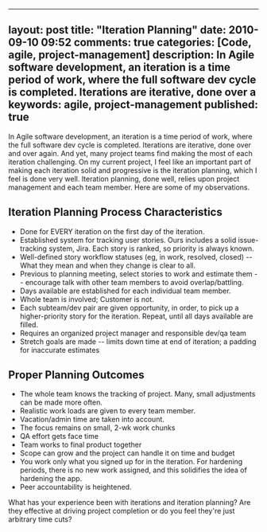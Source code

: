 
---
layout: post
title: "Iteration Planning"
date: 2010-09-10 09:52
comments: true
categories: [Code, agile, project-management]
description: In Agile software development, an iteration is a time period of work, where the full software dev cycle is completed.  Iterations are iterative, done over a
keywords: agile, project-management
published: true
---

In Agile software development, an iteration is a time period of work, where the full software dev cycle is completed.  Iterations are iterative, done over and over again.  And yet, many project teams find making the most of each iteration challenging.  On my current project, I feel like an important part of making each iteration solid and progressive is the iteration planning, which I feel is done very well.  Iteration planning, done well, relies upon project management and each team member.  Here are some of my observations.
<!--more-->

Iteration Planning Process Characteristics
------------------------------------------

* Done for EVERY iteration on the first day of the iteration.
* Established system for tracking user stories.  Ours includes a solid issue-tracking system, Jira.  Each story is ranked, so priority is always known.
* Well-defined story workflow statuses (eg, in work, resolved, closed) -- What they mean and when they change is clear to all.
* Previous to planning meeting, select stories to work and estimate them -- encourage talk with other team members to avoid overlap/battling.
* Days available are established for each individual team member.
* Whole team is involved;  Customer is not.
* Each subteam/dev pair are given opportunity, in order, to pick up a higher-priority story for the iteration.  Repeat, until all days available are filled.
* Requires an organized project manager and responsible dev/qa team
* Stretch goals are made -- limits down time at end of iteration; a padding for inaccurate estimates


Proper Planning Outcomes
------------------------

* The whole team knows the tracking of project.  Many, small adjustments can be made more often.
* Realistic work loads are given to every team member.
* Vacation/admin time are taken into account.
* The focus remains on small, 2-wk work chunks
* QA effort gets face time
* Team works to final product together
* Scope can grow and the project can handle it on time and budget
* You work only what you signed up for in the iteration.  For hardening periods, there is no new work assigned, and this solidifies the idea of hardening the app.
* Peer accountability is heightened.


What has your experience been with iterations and iteration planning?  Are they effective at driving project completion or do you feel they're just arbitrary time cuts?

  
